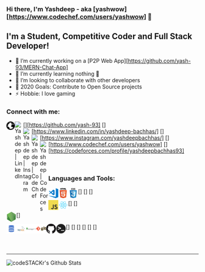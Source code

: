 ### Hi there, I'm Yashdeep - aka [yashwow][https://www.codechef.com/users/yashwow] 👋

## I'm a Student, Competitive Coder and Full Stack Developer!
- 🔭 I’m currently working on a [P2P Web App][https://github.com/yash-93/MERN-Chat-App]
- 🌱 I’m currently learning nothing 🤣
- 👯 I’m looking to collaborate with other developers
- 🥅 2020 Goals: Contribute to Open Source projects
- ⚡ Hobbie: I love gaming

### Connect with me:

[<img align="left" alt="Yashdeep" width="22px" src="https://raw.githubusercontent.com/iconic/open-iconic/master/svg/globe.svg" />][https://github.com/yash-93]
[<img align="left" alt="Yashdeep | LinkedIn" width="22px" src="https://cdn.jsdelivr.net/npm/simple-icons@v3/icons/linkedin.svg" />][https://www.linkedin.com/in/yashdeep-bachhas/]
[<img align="left" alt="Yashdeep | Instagram" width="22px" src="https://cdn.jsdelivr.net/npm/simple-icons@v3/icons/instagram.svg" />][https://www.instagram.com/yashdeepbachhas/]
[<img align="left" alt="Yashdeep | CodeChef" width="22px" src="https://www.stopstalk.com/stopstalk/static/images/codechef_logo.png?_rev=20200525084052" />][https://www.codechef.com/users/yashwow]
[<img align="left" alt="Yashdeep | CodeForces" width="22px" src="https://www.stopstalk.com/stopstalk/static/images/codeforces_logo.png?_rev=20200525084052" />][https://codeforces.com/profile/yashdeepbachhas93]

<br />

### Languages and Tools:

[<img align="left" alt="Visual Studio Code" width="26px" src="https://raw.githubusercontent.com/github/explore/80688e429a7d4ef2fca1e82350fe8e3517d3494d/topics/visual-studio-code/visual-studio-code.png" />]
[<img align="left" alt="HTML5" width="26px" src="https://raw.githubusercontent.com/github/explore/80688e429a7d4ef2fca1e82350fe8e3517d3494d/topics/html/html.png" />]
[<img align="left" alt="CSS3" width="26px" src="https://raw.githubusercontent.com/github/explore/80688e429a7d4ef2fca1e82350fe8e3517d3494d/topics/css/css.png" />]
<!-- [<img align="left" alt="Sass" width="26px" src="https://raw.githubusercontent.com/github/explore/80688e429a7d4ef2fca1e82350fe8e3517d3494d/topics/sass/sass.png" />][cssplaylist] -->
[<img align="left" alt="JavaScript" width="26px" src="https://raw.githubusercontent.com/github/explore/80688e429a7d4ef2fca1e82350fe8e3517d3494d/topics/javascript/javascript.png" />]
[<img align="left" alt="React" width="26px" src="https://raw.githubusercontent.com/github/explore/80688e429a7d4ef2fca1e82350fe8e3517d3494d/topics/react/react.png" />]
<!-- [<img align="left" alt="Gatsby" width="26px" src="https://raw.githubusercontent.com/github/explore/e94815998e4e0713912fed477a1f346ec04c3da2/topics/gatsby/gatsby.png" />][webdevplaylist] -->
<!-- [<img align="left" alt="GraphQL" width="26px" src="https://raw.githubusercontent.com/github/explore/80688e429a7d4ef2fca1e82350fe8e3517d3494d/topics/graphql/graphql.png" />][webdevplaylist] -->
[<img align="left" alt="Node.js" width="26px" src="https://raw.githubusercontent.com/github/explore/80688e429a7d4ef2fca1e82350fe8e3517d3494d/topics/nodejs/nodejs.png" />]
<!-- [<img align="left" alt="Deno" width="26px" src="https://raw.githubusercontent.com/github/explore/361e2821e2dea67711cde99c9c40ed357061cf27/topics/deno/deno.png" />][webdevplaylist] -->
[<img align="left" alt="SQL" width="26px" src="https://raw.githubusercontent.com/github/explore/80688e429a7d4ef2fca1e82350fe8e3517d3494d/topics/sql/sql.png" />]
[<img align="left" alt="MySQL" width="26px" src="https://raw.githubusercontent.com/github/explore/80688e429a7d4ef2fca1e82350fe8e3517d3494d/topics/mysql/mysql.png" />]
[<img align="left" alt="MongoDB" width="26px" src="https://raw.githubusercontent.com/github/explore/80688e429a7d4ef2fca1e82350fe8e3517d3494d/topics/mongodb/mongodb.png" />]
[<img align="left" alt="Git" width="26px" src="https://raw.githubusercontent.com/github/explore/80688e429a7d4ef2fca1e82350fe8e3517d3494d/topics/git/git.png" />]
[<img align="left" alt="GitHub" width="26px" src="https://raw.githubusercontent.com/github/explore/78df643247d429f6cc873026c0622819ad797942/topics/github/github.png" />]
[<img align="left" alt="HTML5" width="26px" src="https://raw.githubusercontent.com/github/explore/80688e429a7d4ef2fca1e82350fe8e3517d3494d/topics/terminal/terminal.png" />]

<br />
<br />

---

<img align="left" alt="codeSTACKr's Github Stats" src="https://github-readme-stats.vercel.app/api?username=yash-93&show_icons=true&hide_border=true" />

